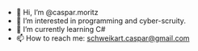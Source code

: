 - 👋 Hi, I’m @caspar.moritz
- 👀 I’m interested in programming and cyber-scruity.
- 🌱 I’m currently learning C#
- 📫 How to reach me: schweikart.caspar@gmail.com

<!---
caspar-moritz/caspar-moritz is a ✨ special ✨ repository because its `README.md` (this file) appears on your GitHub profile.
You can click the Preview link to take a look at your changes.
--->
